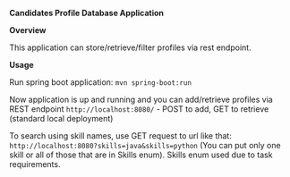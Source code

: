 **Candidates Profile Database Application**

**Overview**

This application can store/retrieve/filter profiles via rest endpoint.

**Usage**

Run spring boot application: `mvn spring-boot:run`

Now application is up and running and you can add/retrieve profiles via REST endpoint `http://localhost:8080/` - POST to add, GET to retrieve
(standard local deployment)

To search using skill names, use GET request to url like that: `http://localhost:8080?skills=java&skills=python` (You can put only one skill or all of those that are in Skills enum). Skills enum used due to task requirements.
